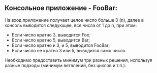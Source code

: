 ## Консольное приложение - FooBar:
На вход приложение получает целое число больше 0 (n), далее в консоль выводится следующее, все числа от 1 до n, при этом:

- Если число кратно 3, выводится Foo;
- Если число кратно 5, выводится Bar;
- Если число кратно и 3, и 5, выводится FooBar;
- Если число не кратно 3 или 5, выводится само число.

Необходимо предоставить минимум три разных решения, используя разные подходы (минимум ветвлений, без циклов и т.п.).